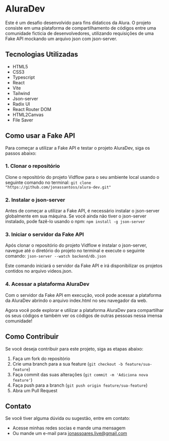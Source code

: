 # AluraDev

Este é um desafio desenvolvido para fins didaticos da Alura. O projeto consiste em uma plataforma de compartilhamento de códigos entre uma comunidade ficticia de desenvolvedores, utilizando requisições de uma Fake API mockando um arquivo json com json-server.

## Tecnologias Utilizadas

- HTML5
- CSS3
- Typescript
- React
- Vite
- Tailwind
- Json-server
- Radix UI
- React Router DOM
- HTML2Canvas
- File Saver

## Como usar a Fake API

Para começar a utilizar a Fake API e testar o projeto AluraDev, siga os passos abaixo:

### 1. Clonar o repositório

Clone o repositório do projeto Vidflow para o seu ambiente local usando o seguinte comando no terminal: ```git clone "https://github.com/jonassantoss/alura-dev.git"```

### 2. Instalar o json-server

Antes de começar a utilizar a Fake API, é necessário instalar o json-server globalmente em sua máquina. Se você ainda não tiver o json-server instalado, pode fazê-lo usando o npm: ```npm install -g json-server```

### 3. Iniciar o servidor da Fake API

Após clonar o repositório do projeto Vidflow e instalar o json-server, navegue até o diretório do projeto no terminal e execute o seguinte comando: ```json-server --watch backend/db.json```

Este comando iniciará o servidor da Fake API e irá disponibilizar os projetos contidos no arquivo videos.json.

### 4. Acessar a plataforma AluraDev

Com o servidor da Fake API em execução, você pode acessar a plataforma da AluraDev abrindo o arquivo index.html no seu navegador da web.

Agora você pode explorar e utilizar a plataforma AluraDev para compartilhar os seus códigos e também ver os códigos de outras pessoas nessa imensa comunidade!

## Como Contribuir

Se você deseja contribuir para este projeto, siga as etapas abaixo:

1. Faça um fork do repositório
2. Crie uma branch para a sua feature (`git checkout -b feature/sua-feature`)
3. Faça commit das suas alterações (`git commit -m 'Adiciona nova feature'`)
4. Faça push para a branch (`git push origin feature/sua-feature`)
5. Abra um Pull Request

## Contato

Se você tiver alguma dúvida ou sugestão, entre em contato:

- Acesse minhas redes socias e mande uma mensagem
- Ou mande um e-mail para jonassoares.live@gmail.com
